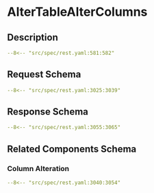 # AlterTableAlterColumns

## Description

```yaml
--8<-- "src/spec/rest.yaml:581:582"
```

## Request Schema

```yaml
--8<-- "src/spec/rest.yaml:3025:3039"
```
## Response Schema

```yaml
--8<-- "src/spec/rest.yaml:3055:3065"
```

## Related Components Schema
### Column Alteration

```yaml
--8<-- "src/spec/rest.yaml:3040:3054"
```
